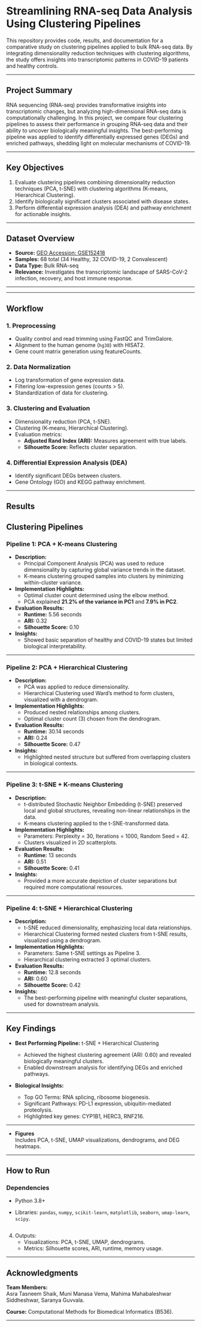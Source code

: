 # **Streamlining RNA-seq Data Analysis Using Clustering Pipelines**

This repository provides code, results, and documentation for a comparative study on clustering pipelines applied to bulk RNA-seq data. By integrating dimensionality reduction techniques with clustering algorithms, the study offers insights into transcriptomic patterns in COVID-19 patients and healthy controls.

---

## **Project Summary**

RNA sequencing (RNA-seq) provides transformative insights into transcriptomic changes, but analyzing high-dimensional RNA-seq data is computationally challenging. In this project, we compare four clustering pipelines to assess their performance in grouping RNA-seq data and their ability to uncover biologically meaningful insights. The best-performing pipeline was applied to identify differentially expressed genes (DEGs) and enriched pathways, shedding light on molecular mechanisms of COVID-19.

---

## **Key Objectives**

1. Evaluate clustering pipelines combining dimensionality reduction techniques (PCA, t-SNE) with clustering algorithms (K-means, Hierarchical Clustering).
2. Identify biologically significant clusters associated with disease states.
3. Perform differential expression analysis (DEA) and pathway enrichment for actionable insights.

---

## **Dataset Overview**

- **Source:** [GEO Accession: GSE152418](https://www.ncbi.nlm.nih.gov/geo/query/acc.cgi?acc=GSE152418)  
- **Samples:** 68 total (34 Healthy, 32 COVID-19, 2 Convalescent)
- **Data Type:** Bulk RNA-seq
- **Relevance:** Investigates the transcriptomic landscape of SARS-CoV-2 infection, recovery, and host immune response.

---

---

## **Workflow**

### **1. Preprocessing**
- Quality control and read trimming using FastQC and TrimGalore.
- Alignment to the human genome (`hg38`) with HISAT2.
- Gene count matrix generation using featureCounts.

### **2. Data Normalization**
- Log transformation of gene expression data.
- Filtering low-expression genes (counts > 5).
- Standardization of data for clustering.

### **3. Clustering and Evaluation**
- Dimensionality reduction (PCA, t-SNE).
- Clustering (K-means, Hierarchical Clustering).
- Evaluation metrics:
  - **Adjusted Rand Index (ARI):** Measures agreement with true labels.
  - **Silhouette Score:** Reflects cluster separation.

### **4. Differential Expression Analysis (DEA)**
- Identify significant DEGs between clusters.
- Gene Ontology (GO) and KEGG pathway enrichment.

---

## **Results**

## **Clustering Pipelines**

### **Pipeline 1: PCA + K-means Clustering**
- **Description:** 
  - Principal Component Analysis (PCA) was used to reduce dimensionality by capturing global variance trends in the dataset.
  - K-means clustering grouped samples into clusters by minimizing within-cluster variance.
- **Implementation Highlights:**
  - Optimal cluster count determined using the elbow method.
  - PCA explained **21.2% of the variance in PC1** and **7.9% in PC2**.
- **Evaluation Results:**
  - **Runtime:** 5.56 seconds
  - **ARI:** 0.32
  - **Silhouette Score:** 0.10
- **Insights:**
  - Showed basic separation of healthy and COVID-19 states but limited biological interpretability.

---

### **Pipeline 2: PCA + Hierarchical Clustering**
- **Description:**
  - PCA was applied to reduce dimensionality.
  - Hierarchical Clustering used Ward’s method to form clusters, visualized with a dendrogram.
- **Implementation Highlights:**
  - Produced nested relationships among clusters.
  - Optimal cluster count (3) chosen from the dendrogram.
- **Evaluation Results:**
  - **Runtime:** 30.14 seconds
  - **ARI:** 0.24
  - **Silhouette Score:** 0.47
- **Insights:**
  - Highlighted nested structure but suffered from overlapping clusters in biological contexts.

---

### **Pipeline 3: t-SNE + K-means Clustering**
- **Description:**
  - t-distributed Stochastic Neighbor Embedding (t-SNE) preserved local and global structures, revealing non-linear relationships in the data.
  - K-means clustering applied to the t-SNE-transformed data.
- **Implementation Highlights:**
  - Parameters: Perplexity = 30, Iterations = 1000, Random Seed = 42.
  - Clusters visualized in 2D scatterplots.
- **Evaluation Results:**
  - **Runtime:** 13 seconds
  - **ARI:** 0.51
  - **Silhouette Score:** 0.41
- **Insights:**
  - Provided a more accurate depiction of cluster separations but required more computational resources.

---

### **Pipeline 4: t-SNE + Hierarchical Clustering**
- **Description:**
  - t-SNE reduced dimensionality, emphasizing local data relationships.
  - Hierarchical Clustering formed nested clusters from t-SNE results, visualized using a dendrogram.
- **Implementation Highlights:**
  - Parameters: Same t-SNE settings as Pipeline 3.
  - Hierarchical clustering extracted 3 optimal clusters.
- **Evaluation Results:**
  - **Runtime:** 12.8 seconds
  - **ARI:** 0.60
  - **Silhouette Score:** 0.42
- **Insights:**
  - The best-performing pipeline with meaningful cluster separations, used for downstream analysis.

---

## **Key Findings**

- **Best Performing Pipeline:** t-SNE + Hierarchical Clustering
  - Achieved the highest clustering agreement (ARI: 0.60) and revealed biologically meaningful clusters.
  - Enabled downstream analysis for identifying DEGs and enriched pathways.

- **Biological Insights:**
  - Top GO Terms: RNA splicing, ribosome biogenesis.
  - Significant Pathways: PD-L1 expression, ubiquitin-mediated proteolysis.
  - Highlighted key genes: CYP1B1, HERC3, RNF216.

---

- **Figures**  
   Includes PCA, t-SNE, UMAP visualizations, dendrograms, and DEG heatmaps.

---

## **How to Run**

### **Dependencies**
- Python 3.8+
- Libraries: `pandas`, `numpy`, `scikit-learn`, `matplotlib`, `seaborn`, `umap-learn`, `scipy`.

   ```
4. Outputs:
   - Visualizations: PCA, t-SNE, UMAP, dendrograms.
   - Metrics: Silhouette scores, ARI, runtime, memory usage.

---

## **Acknowledgments**

**Team Members:**  
Asra Tasneem Shaik, Muni Manasa Vema, Mahima Mahabaleshwar Siddheshwar, Saranya Guvvala.  

**Course:** Computational Methods for Biomedical Informatics (B536).  

---
























